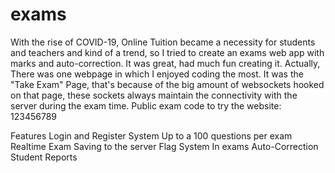 # exams

With the rise of COVID-19, Online Tuition became a necessity for students and teachers and kind of a trend, so I tried to create an exams web app with marks and auto-correction. It was great, had much fun creating it. Actually, There was one webpage in which I enjoyed coding the most. It was the "Take Exam" Page, that's because of the big amount of websockets hooked on that page, these sockets always maintain the connectivity with the server during the exam time.
Public exam code to try the website: 123456789

Features
Login and Register System
Up to a 100 questions per exam
Realtime Exam Saving to the server
Flag System In exams
Auto-Correction
Student Reports
